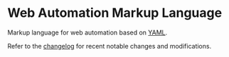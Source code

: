 # Web Automation Markup Language
Markup language for web automation based on [YAML].

Refer to the [changelog] for recent notable changes and modifications.

[YAML]: http://www.yaml.org
[changelog]: CHANGELOG.md

